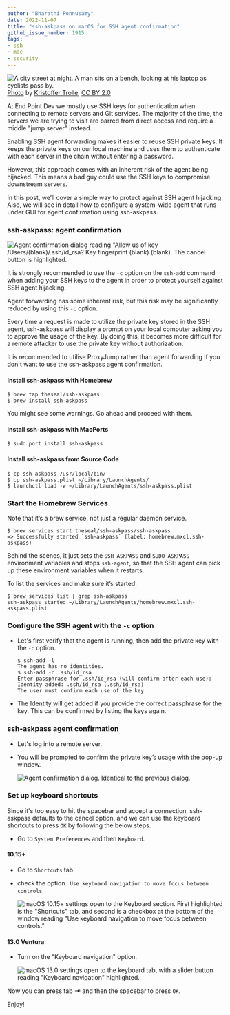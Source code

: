 ```yaml
---
author: "Bharathi Ponnusamy"
date: 2022-11-07
title: "ssh-askpass on macOS for SSH agent confirmation"
github_issue_number: 1915
tags:
- ssh
- mac
- security
---
```


![A city street at night. A man sits on a bench, looking at his laptop as cyclists pass by.](/blog/2022/11/ssh-askpass-on-mac-os-for-agent-confirmation/night-street.webp)<br>
[Photo](https://flic.kr/p/2nUPsJQ) by [Kristoffer Trolle](https://www.flickr.com/people/kristoffer-trolle/), [CC BY 2.0](https://creativecommons.org/licenses/by/2.0/)

At End Point Dev we mostly use SSH keys for authentication when connecting to remote servers and Git services. The majority of the time, the servers we are trying to visit are barred from direct access and require a middle "jump server" instead.

Enabling SSH agent forwarding makes it easier to reuse SSH private keys. It keeps the private keys on our local machine and uses them to authenticate with each server in the chain without entering a password.

However, this approach comes with an inherent risk of the agent being hijacked. This means a bad guy could use the SSH keys to compromise downstream servers.

In this post, we’ll cover a simple way to protect against SSH agent hijacking. Also, we will see in detail how to configure a system-wide agent that runs under GUI for agent confirmation using ssh-askpass.

### ssh-askpass: agent confirmation

![Agent confirmation dialog reading "Allow us of key /Users/(blank)/.ssh/id_rsa? Key fingerprint (blank) (blank). The cancel button is highlighted.](/blog/2022/11/ssh-askpass-on-mac-os-for-agent-confirmation/ssh-askpass.webp)

It is strongly recommended to use the `-c` option on the `ssh-add` command when adding your SSH keys to the agent in order to protect yourself against SSH agent hijacking.

Agent forwarding has some inherent risk, but this risk may be significantly reduced by using this `-c` option.

Every time a request is made to utilize the private key stored in the SSH agent, ssh-askpass will display a prompt on your local computer asking you to approve the usage of the key. By doing this,  it becomes more difficult for a remote attacker to use the private key without authorization.

It is recommended to utilise ProxyJump rather than agent forwarding if you don't want to use the ssh-askpass agent confirmation.

#### Install ssh-askpass with Homebrew

```plain
$ brew tap theseal/ssh-askpass
$ brew install ssh-askpass
```

You might see some warnings. Go ahead and proceed with them.

#### Install ssh-askpass with MacPorts

```plain
$ sudo port install ssh-askpass
```

#### Install ssh-askpass from Source Code

```plain
$ cp ssh-askpass /usr/local/bin/
$ cp ssh-askpass.plist ~/Library/LaunchAgents/
$ launchctl load -w ~/Library/LaunchAgents/ssh-askpass.plist
```

### Start the Homebrew Services

Note that it’s a brew service, not just a regular daemon service.

```plain
$ brew services start theseal/ssh-askpass/ssh-askpass
=> Successfully started `ssh-askpass` (label: homebrew.mxcl.ssh-askpass)
```

Behind the scenes, it just sets the `SSH_ASKPASS` and `SUDO_ASKPASS` environment variables and stops `ssh-agent`, so that the SSH agent can pick up these environment variables when it restarts.

To list the services and make sure it’s started:

```plain
$ brew services list | grep ssh-askpass
ssh-askpass started ~/Library/LaunchAgents/homebrew.mxcl.ssh-askpass.plist
```

### Configure the SSH agent with the `-c` option

* Let's first verify that the agent is running, then add the private key with the `-c` option.

    ```plain
    $ ssh-add -l
    The agent has no identities.
    $ ssh-add -c .ssh/id_rsa
    Enter passphrase for .ssh/id_rsa (will confirm after each use):
    Identity added: .ssh/id_rsa (.ssh/id_rsa)
    The user must confirm each use of the key
    ```

* The Identity will get added if you provide the correct passphrase for the key. This can be confirmed by listing the keys again.

### ssh-askpass agent confirmation

* Let's log into a remote server.
* You will be prompted to confirm the private key’s usage with the pop-up window.

    ![Agent confirmation dialog. Identical to the previous dialog.](/blog/2022/11/ssh-askpass-on-mac-os-for-agent-confirmation/ssh-askpass.webp)

### Set up keyboard shortcuts

Since it's too easy to hit the spacebar and accept a connection, ssh-askpass defaults to the cancel option, and we can use the keyboard shortcuts to press `OK` by following the below steps.

* Go to `System Preferences` and then `Keyboard`.

#### 10.15+

* Go to `Shortcuts` tab
* check the option ` Use keyboard navigation to move focus between controls`.

    ![macOS 10.15+ settings open to the Keyboard section. First highlighted is the "Shortcuts" tab, and second is a checkbox at the bottom of the window reading "Use keyboard navigation to move focus between controls."](/blog/2022/11/ssh-askpass-on-mac-os-for-agent-confirmation/keyboard_shortcuts.webp)

#### 13.0 Ventura

* Turn on the "Keyboard navigation" option.

    ![macOS 13.0 settings open to the keyboard tab, with a slider button reading "Keyboard navigation" highlighted.](/blog/2022/11/ssh-askpass-on-mac-os-for-agent-confirmation/keyboard_shortcuts_on_ventura.webp)

Now you can press tab ⇥ and then the spacebar to press `OK`.

Enjoy!
